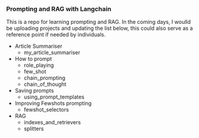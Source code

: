 ### **Prompting and RAG with Langchain**
This is a repo for learning prompting and RAG. In the coming days, I woulld be uploading projects and updating the list below, this could also serve as a reference point if needed by individuals. 
- Article Summariser
    - my_article_summariser
- How to prompt
    - role_playing
    - few_shot
    - chain_prompting
    - chain_of_thought
- Saving prompts
    - using_prompt_templates
- Improving Fewshots prompting
    -  fewshot_selectors
- RAG
    - indexes_and_retrievers
    - splitters